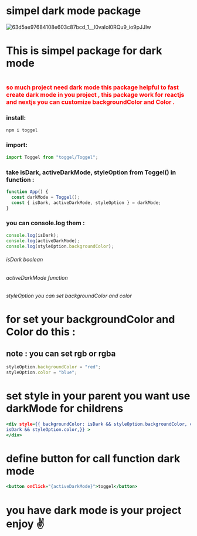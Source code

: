 # simpel dark mode package

![63d5ae97684108e603c87bcd_1__l0vaIoI0RQu9_io9pJJIw](https://github.com/mosenn/toggel-npm-package/assets/91747908/dbd62166-c9c9-4e24-8e6c-6348e6eb2318)

<h1>This is simpel package for dark mode <h1>
<p style='font-size:16px; color:red;'>
so much project need dark mode this package helpful to fast create dark mode in you project , this package work for reactjs and nextjs 
you can customize backgroundColor and Color . 
</p>

### install:

```javascript
npm i toggel
```

### import:

```javascript
import Toggel from "toggel/Toggel";
```

### take isDark, activeDarkMode, styleOption from Toggel() in function :

```javascript
function App() {
  const darkMode = Toggel();
  const { isDark, activeDarkMode, styleOption } = darkMode;
}
```

### you can console.log them :

```javascript
console.log(isDark);
console.log(activeDarkMode);
console.log(styleOption.backgroundColor);
```

###### isDark boolean

###### activeDarkMode function

###### styleOption you can set backgroundColor and color

# for set your backgroundColor and Color do this :

## note : you can set rgb or rgba

```javascript
styleOption.backgroundColor = "red";
styleOption.color = "blue";
```

# set style in your parent you want use darkMode for childrens

```htm
<div style={{ backgroundColor: isDark && styleOption.backgroundColor, color:
isDark && styleOption.color,}} >
</div>
```

# define button for call function dark mode

```htm
<button onClick="{activeDarkMode}">toggel</button>
```

# you have dark mode is your project enjoy ✌

